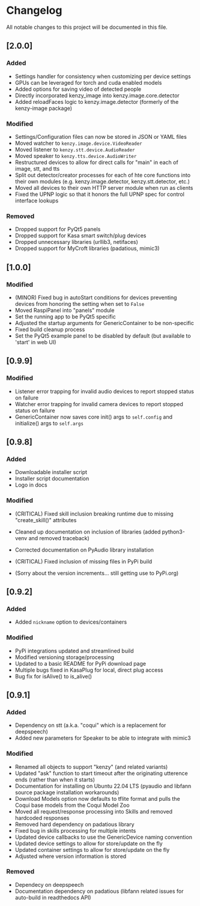 # Changelog

All notable changes to this project will be documented in this file.

## [2.0.0]

### Added

- Settings handler for consistency when customizing per device settings
- GPUs can be leveraged for torch and cuda enabled models
- Added options for saving video of detected people
- Directly incorporated kenzy_image into kenzy.image.core.detector
- Added reloadFaces logic to kenzy.image.detector (formerly of the kenzy-image package)

### Modified

- Settings/Configuration files can now be stored in JSON or YAML files
- Moved watcher to ```kenzy.image.device.VideoReader```
- Moved listener to ```kenzy.stt.device.AudioReader```
- Moved speaker to ```kenzy.tts.device.AudioWriter```
- Restructured devices to allow for direct calls for "main" in each of image, stt, and tts
- Split out detector/creator processes for each of hte core functions into their own modules (e.g. kenzy.image.detector, kenzy.stt.detector, etc.)
- Moved all devices to their own HTTP server module when run as clients
- Fixed the UPNP logic so that it honors the full UPNP spec for control interface lookups

### Removed

- Dropped support for PyQt5 panels
- Dropped support for Kasa smart switch/plug devices
- Dropped unnecessary libraries (urllib3, netifaces)
- Dropped support for MyCroft libraries (padatious, mimic3)

## [1.0.0]

### Modified

- (MINOR) Fixed bug in autoStart conditions for devices preventing devices from honoring the setting when set to ```False```
- Moved RaspiPanel into "panels" module
- Set the running app to be PyQt5 specific
- Adjusted the startup arguments for GenericContainer to be non-specific
- Fixed build cleanup process
- Set the PyQt5 example panel to be disabled by default (but available to 'start' in web UI)

## [0.9.9]

### Modified

- Listener error trapping for invalid audio devices to report stopped status on failure
- Watcher error trapping for invalid camera devices to report stopped status on failure
- GenericContainer now saves core init() args to ```self.config``` and initialize() args to ```self.args```

## [0.9.8]

### Added

- Downloadable installer script
- Installer script documentation
- Logo in docs

### Modified

- (CRITICAL) Fixed skill inclusion breaking runtime due to missing "create_skill()" attributes
- Cleaned up documentation on inclusion of libraries (added python3-venv and removed traceback)
- Corrected documentation on PyAudio library installation
- (CRITICAL) Fixed inclusion of missing files in PyPi build

- (Sorry about the version increments... still getting use to PyPi.org)

## [0.9.2]

### Added

- Added ```nickname``` option to devices/containers

### Modified

- PyPi integrations updated and streamlined build
- Modified versioning storage/processing
- Updated to a basic README for PyPi download page
- Multiple bugs fixed in KasaPlug for local, direct plug access
- Bug fix for isAlive() to is_alive()

## [0.9.1]

### Added

- Dependency on stt (a.k.a. "coqui" which is a replacement for deepspeech)
- Added new parameters for Speaker to be able to integrate with mimic3

### Modified

- Renamed all objects to support "kenzy" (and related variants)
- Updated "ask" function to start timeout after the originating utterence ends (rather than when it starts)
- Documentation for installing on Ubuntu 22.04 LTS (pyaudio and libfann source package installation workarounds)
- Download Models option now defaults to tflite format and pulls the Coqui base models from the Coqui Model Zoo
- Moved all request/response processing into Skills and removed hardcoded responses
- Removed hard dependency on padatious library
- Fixed bug in skills processing for multiple intents
- Updated device callbacks to use the GenericDevice naming convention
- Updated device settings to allow for store/update on the fly
- Updated container settings to allow for store/update on the fly
- Adjusted where version information is stored

### Removed

- Dependecy on deepspeech
- Documentation dependency on padatious (libfann related issues for auto-build in readthedocs API)